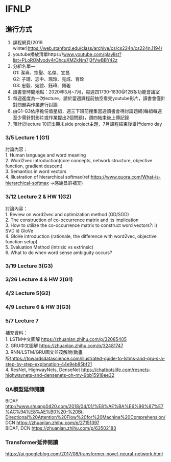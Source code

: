 # IFNLP

## 進行方式 
1. 課程網頁(2019 winter)https://web.stanford.edu/class/archive/cs/cs224n/cs224n.1194/  
2. youtube播放清單https://www.youtube.com/playlist?list=PLoROMvodv4rOhcuXMZkNm7j3fVwBBY42z  
3. 分組名單—  
   G1: 潔熹、宗聖、名傑、宜昌  
   G2: 子珊、志中、珮玲、克成、育銓  
   G3: 忠毅、宛誼、鈺瑋、佩璇  
4. 讀書會時間地點：2020年3月~7月，每週四1730-1830@12B多功能會議室
5. 每週進度為一次lecture，請於當週課程前抽空看完youtube影片，讀書會僅針對問題與作業進行討論    
6. 由G1-G3依序擔任值星組，週三下班前搜集當週讀書會待討論題綱(每組每週至少需針對影片或作業提出2個問題)，週四結束後上傳記錄  
7. 預計於lecture 10訂出期末side project主題，7月課程結束後舉行demo day  

### 3/5 Lecture 1 (G1)
   討論內容：  
      1. Human language and word meaning  
      2. Word2vec introduction(core concepts, network structure, objective function, gradient descent)  
      3. Semantics in word vectors  
      4. Illustration of hierarchical softmax(ref:https://www.quora.com/What-is-hierarchical-softmax ->感謝昌哥補充)  
### 3/12 Lecture 2 & HW 1(G2)
   討論內容：  
      1. Review on word2vec and optimization method (GD/SGD)  
      2. The construction of co-occurrence matrix and its implication  
      3. How to utilize the co-occurrence matrix to construct word vectors?: i) SVD ii) GloVe  
      4. GloVe introduction (rationale, the difference with word2vec, objective function setup)  
      5. Evaluation Method (intrisic vs extrinsic)  
      6. What to do when word sense ambiguity occurs?  
### 3/19 Lecture 3(G3)
### 3/26 Lecture 4 & HW 2(G1)
### 4/2 Lecture 5(G2)
### 4/9 Lecture 6 & HW 3(G3)
### 5/7 Lecture 7 
   補充資料：  
      1. LSTM中文圖解 https://zhuanlan.zhihu.com/p/32085405  
      2. GRU中文圖解 https://zhuanlan.zhihu.com/p/32481747  
      3. RNN/LSTM/GRU圖文並茂解說(動畫版)https://towardsdatascience.com/illustrated-guide-to-lstms-and-gru-s-a-step-by-step-explanation-44e9eb85bf21  
      4. ResNet, HighwayNets, DenseNet https://chatbotslife.com/resnets-highwaynets-and-densenets-oh-my-9bb15918ee32  

### QA模型延伸閱讀
BiDAF http://www.shuang0420.com/2018/04/01/%E8%AE%BA%E6%96%87%E7%AC%94%E8%AE%B0%20-%20Bi-Directional%20Attention%20Flow%20for%20Machine%20Comprehension/  
DCN https://zhuanlan.zhihu.com/p/27151397  
BiDAF, DCN https://zhuanlan.zhihu.com/p/63502183  
### Transformer延伸閱讀  
https://ai.googleblog.com/2017/08/transformer-novel-neural-network.html  
